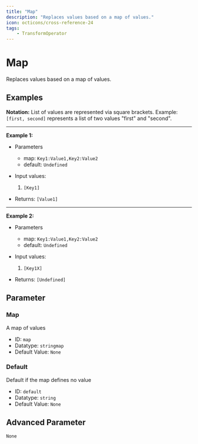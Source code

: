 ```yaml
---
title: "Map"
description: "Replaces values based on a map of values."
icon: octicons/cross-reference-24
tags: 
    - TransformOperator
---
```

# Map
<!-- This file was generated - DO NOT CHANGE IT MANUALLY -->



Replaces values based on a map of values.

## Examples

**Notation:** List of values are represented via square brackets. Example: `[first, second]` represents a list of two values "first" and "second".

---
**Example 1:**

* Parameters
    * map: `Key1:Value1,Key2:Value2`
    * default: `Undefined`

* Input values:
    1. `[Key1]`

* Returns: `[Value1]`


---
**Example 2:**

* Parameters
    * map: `Key1:Value1,Key2:Value2`
    * default: `Undefined`

* Input values:
    1. `[Key1X]`

* Returns: `[Undefined]`




## Parameter

### Map

A map of values

- ID: `map`
- Datatype: `stringmap`
- Default Value: `None`



### Default

Default if the map defines no value

- ID: `default`
- Datatype: `string`
- Default Value: `None`





## Advanced Parameter

`None`